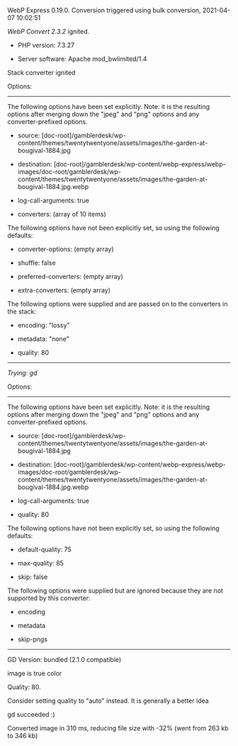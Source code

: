 WebP Express 0.19.0. Conversion triggered using bulk conversion, 2021-04-07 10:02:51

*WebP Convert 2.3.2*  ignited.
- PHP version: 7.3.27
- Server software: Apache mod_bwlimited/1.4

Stack converter ignited

Options:
------------
The following options have been set explicitly. Note: it is the resulting options after merging down the "jpeg" and "png" options and any converter-prefixed options.
- source: [doc-root]/gamblerdesk/wp-content/themes/twentytwentyone/assets/images/the-garden-at-bougival-1884.jpg
- destination: [doc-root]/gamblerdesk/wp-content/webp-express/webp-images/doc-root/gamblerdesk/wp-content/themes/twentytwentyone/assets/images/the-garden-at-bougival-1884.jpg.webp
- log-call-arguments: true
- converters: (array of 10 items)

The following options have not been explicitly set, so using the following defaults:
- converter-options: (empty array)
- shuffle: false
- preferred-converters: (empty array)
- extra-converters: (empty array)

The following options were supplied and are passed on to the converters in the stack:
- encoding: "lossy"
- metadata: "none"
- quality: 80
------------


*Trying: gd* 

Options:
------------
The following options have been set explicitly. Note: it is the resulting options after merging down the "jpeg" and "png" options and any converter-prefixed options.
- source: [doc-root]/gamblerdesk/wp-content/themes/twentytwentyone/assets/images/the-garden-at-bougival-1884.jpg
- destination: [doc-root]/gamblerdesk/wp-content/webp-express/webp-images/doc-root/gamblerdesk/wp-content/themes/twentytwentyone/assets/images/the-garden-at-bougival-1884.jpg.webp
- log-call-arguments: true
- quality: 80

The following options have not been explicitly set, so using the following defaults:
- default-quality: 75
- max-quality: 85
- skip: false

The following options were supplied but are ignored because they are not supported by this converter:
- encoding
- metadata
- skip-pngs
------------

GD Version: bundled (2.1.0 compatible)
image is true color
Quality: 80. 
Consider setting quality to "auto" instead. It is generally a better idea
gd succeeded :)

Converted image in 310 ms, reducing file size with -32% (went from 263 kb to 346 kb)
